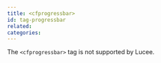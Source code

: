 ```yaml
---
title: <cfprogressbar>
id: tag-progressbar
related:
categories:
---
```


The `<cfprogressbar>` tag is not supported by Lucee.
